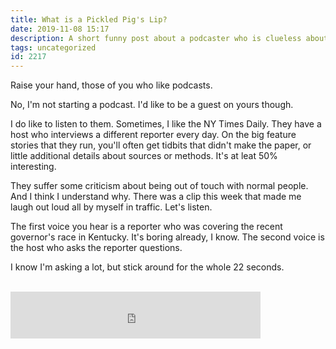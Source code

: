 ```yaml
---
title: What is a Pickled Pig's Lip?
date: 2019-11-08 15:17
description: A short funny post about a podcaster who is clueless about flyover America.
tags: uncategorized
id: 2217
---
```

Raise your hand, those of you who like podcasts.

No, I'm not starting a podcast.  I'd like to be a guest on yours though.

I do like to listen to them.  Sometimes, I like the NY Times Daily.  They have a host who interviews a different reporter every day.  On the big feature stories that they run, you'll often get tidbits that didn't make the paper, or little additional details about sources or methods.  It's at leat 50% interesting.

They suffer some criticism about being out of touch with normal people.  And I think I understand why.  There was a clip this week that made me laugh out loud all by myself in traffic.  Let's listen.  

The first voice you hear is a reporter who was covering the recent governor's race in Kentucky.  It's boring already, I know.  The second voice is the host who asks the reporter questions.

I know I'm asking a lot, but stick around for the whole 22 seconds.  
<span class="spanEndPreview">&nbsp;</span>

<iframe 
  frameborder="0" 
  height="75"
  width="400"     
  src="http://theskinnyonbenny.com/sound/NYTDaily.m4a">    
</iframe>


